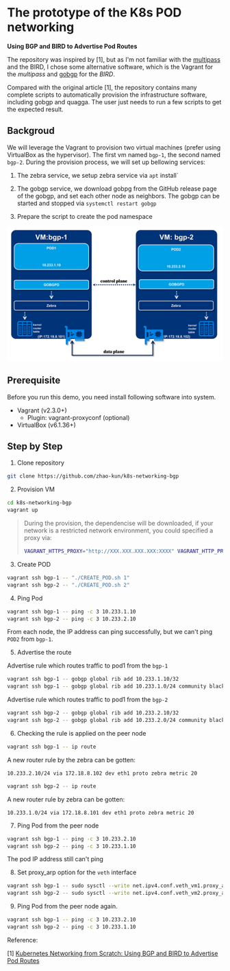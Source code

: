 
# The prototype of the K8s POD networking

**Using BGP and BIRD to Advertise Pod Routes**


The repository was inspired by [1], but as I'm not familiar with the [multipass](https://multipass.run/) and the BIRD, I chose some alternative software, which is the Vagrant for the *multipass* and [gobgp](https://github.com/osrg/gobgp) for the *BIRD*.

Compared with the original article [1], the repository contains many complete scripts to automatically provision the infrastructure software, including gobgp and quagga. The user just needs to run a few scripts to get the expected result.

## Backgroud

We will leverage the Vagrant to provision two virtual machines (prefer using VirtualBox as the hypervisor). The first vm named `bgp-1`, the second named `bgp-2`. During the provision process, we will set up bellowing services:

1. The zebra service, we setup zebra service via `apt` install`

2. The gobgp service, we download gobpg from the GitHub release page of the gobgp, and set each other node as neighbors. The gobgp can be started and stopped via `systemctl restart gobgp`

3. Prepare the script to create the pod namespace

![architecture](architecture.png)

## Prerequisite

Before you run this demo, you need install following software into system.

- Vagrant (v2.3.0+)
  - Plugin: vagrant-proxyconf (optional)
- VirtualBox (v6.1.36+)


## Step by Step

1. Clone repository

```bash
git clone https://github.com/zhao-kun/k8s-networking-bgp
```

2. Provision VM

```bash
cd k8s-networking-bgp
vagrant up
```

> During the provision, the dependencise will be downloaded, if your network is a restricted network environment, you could specified a proxy via:
> ```bash
>VAGRANT_HTTPS_PROXY="http://XXX.XXX.XXX.XXX:XXXX" VAGRANT_HTTP_PROXY="http://XXX.XXX.XXX.XXX:XXXX" vagrant up
> ```

3. Create POD

```bash
vagrant ssh bgp-1 -- "./CREATE_POD.sh 1"
vagrant ssh bgp-2 -- "./CREATE_POD.sh 2"
```

4. Ping Pod

```bash
vagrant ssh bgp-1 -- ping -c 3 10.233.1.10
vagrant ssh bgp-2 -- ping -c 3 10.233.2.10
```

From each node, the IP address can ping successfully, but we can't ping `POD2` from `bgp-1`.

5. Advertise the route


Advertise rule which routes traffic to pod1 from the `bgp-1`

```bash
vagrant ssh bgp-1 -- gobgp global rib add 10.233.1.10/32
vagrant ssh bgp-1 -- gobgp global rib add 10.233.1.0/24 community blackhole
```

Advertise rule which routes traffic to pod1 from the `bgp-2`
```bash
vagrant ssh bgp-2 -- gobgp global rib add 10.233.2.10/32
vagrant ssh bgp-2 -- gobgp global rib add 10.233.2.0/24 community blackhole

```

6. Checking the rule is applied on the peer node

```bash
vagrant ssh bgp-1 -- ip route
```
A new router rule by the zebra can be gotten:

```
10.233.2.10/24 via 172.18.8.102 dev eth1 proto zebra metric 20
```

```bash
vagrant ssh bgp-2 -- ip route
```
A new router rule by zebra can be gotten:

```
10.233.1.0/24 via 172.18.8.101 dev eth1 proto zebra metric 20
```

7. Ping Pod from the peer node

```bash
vagrant ssh bgp-1 -- ping -c 3 10.233.2.10
vagrant ssh bgp-2 -- ping -c 3 10.233.1.10
```

The pod IP address still can't ping

8. Set proxy_arp option for the `veth` interface

```bash
vagrant ssh bgp-1 -- sudo sysctl --write net.ipv4.conf.veth_vm1.proxy_arp=1
vagrant ssh bgp-2 -- sudo sysctl --write net.ipv4.conf.veth_vm2.proxy_arp=1
```

9. Ping Pod from the peer node again.

```bash
vagrant ssh bgp-1 -- ping -c 3 10.233.2.10
vagrant ssh bgp-2 -- ping -c 3 10.233.1.10
```

Reference:

[1] [Kubernetes Networking from Scratch: Using BGP and BIRD to Advertise Pod Routes](https://dustinspecker.com/posts/kubernetes-networking-from-scratch-bgp-bird-advertise-pod-routes/)
